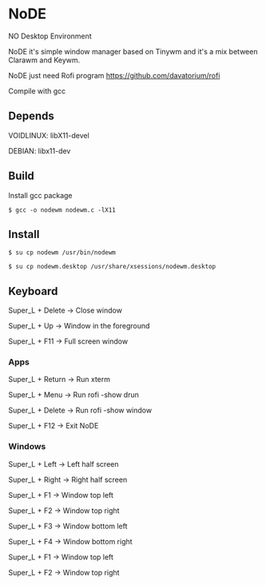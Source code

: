 # NoDE
NO Desktop Environment

NoDE it's simple window manager based on Tinywm and it's a mix between Clarawm and Keywm.

NoDE just need Rofi program https://github.com/davatorium/rofi

Compile with gcc

## Depends

VOIDLINUX: libX11-devel

DEBIAN: libx11-dev

## Build
Install gcc package

	$ gcc -o nodewm nodewm.c -lX11

## Install

	$ su cp nodewm /usr/bin/nodewm
 
	$ su cp nodewm.desktop /usr/share/xsessions/nodewm.desktop

## Keyboard
Super_L + Delete -> Close window

Super_L + Up -> Window in the foreground

Super_L + F11 -> Full screen window

### Apps
Super_L + Return -> Run xterm

Super_L + Menu -> Run rofi -show drun

Super_L + Delete -> Run rofi -show window

Super_L + F12 -> Exit NoDE

### Windows
Super_L + Left -> Left half screen

Super_L + Right -> Right half screen

Super_L + F1 -> Window top left

Super_L + F2 -> Window top right

Super_L + F3 -> Window bottom left

Super_L + F4 -> Window bottom right

Super_L + F1 -> Window top left

Super_L + F2 -> Window top right
